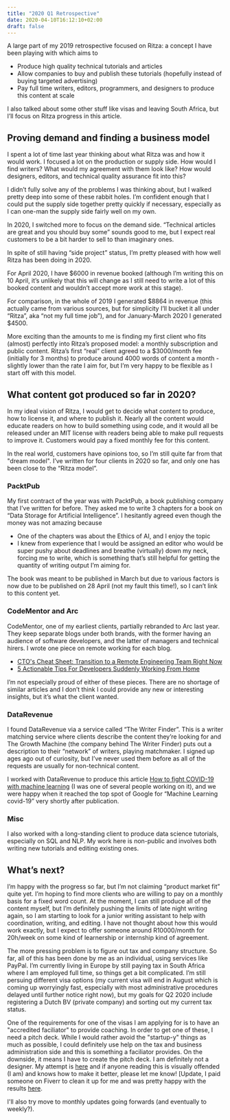 ```yaml
---
title: "2020 Q1 Retrospective"
date: 2020-04-10T16:12:10+02:00
draft: false
---
```


A large part of my 2019 retrospective focused on Ritza: a concept I have been playing with which aims to

* Produce high quality technical tutorials and articles
* Allow companies to buy and publish these tutorials (hopefully instead of buying targeted advertising)
* Pay full time writers, editors, programmers, and designers to produce this content at scale

I also talked about some other stuff like visas and leaving South Africa, but I’ll focus on Ritza progress in this article.

## Proving demand and finding a business model

I spent a lot of time last year thinking about what Ritza was and how it would work. I focused a lot on the production or supply side. How would I find writers? What would my agreement with them look like? How would designers, editors, and technical quality assurance fit into this?

I didn’t fully solve any of the problems I was thinking about, but I walked pretty deep into some of these rabbit holes. I’m confident enough that I could put the supply side together pretty quickly if necessary, especially as I can one-man the supply side fairly well on my own.

In 2020, I switched more to focus on the demand side. “Technical articles are great and you should buy some” sounds good to me, but I expect real customers to be a bit harder to sell to than imaginary ones.

In spite of still having “side project” status, I’m pretty pleased with how well Ritza has been doing in 2020.

For April 2020, I have $6000 in revenue booked (although I’m writing this on 10 April, it’s unlikely that this will change as I still need to write a lot of this booked content and wouldn’t accept more work at this stage).

For comparison, in the whole of 2019 I generated $8864 in revenue (this actually came from various sources, but for simplicity I’ll bucket it all under “Ritza”, aka “not my full time job”), and for January-March 2020 I generated $4500.

More exciting than the amounts to me is finding my first client who fits (almost) perfectly into Ritza’s proposed model: a monthly subscription and public content. Ritza’s first “real” client agreed to a $3000/month fee (initially for 3 months) to produce around 4000 words of content a month - slightly lower than the rate I aim for, but I’m very happy to be flexible as I start off with this model.

## What content got produced so far in 2020?

In my ideal vision of Ritza, I would get to decide what content to produce, how to license it, and where to publish it. Nearly all the content would educate readers on how to build something using code, and it would all be released under an MIT license with readers being able to make pull requests to improve it. Customers would pay a fixed monthly fee for this content.

In the real world, customers have opinions too, so I’m still quite far from that "dream model". I’ve written for four clients in 2020 so far, and only one has been close to the “Ritza model”.

### PacktPub
My first contract of the year was with PacktPub, a book publishing company that I’ve written for before. They asked me to write 3 chapters for a book on “Data Storage for Artificial Intelligence”. I hesitantly agreed even though the money was not amazing because

* One of the chapters was about the Ethics of AI, and I enjoy the topic
* I knew from experience that I would be assigned an editor who would be super pushy about deadlines and breathe (virtually) down my neck, forcing me to write, which is something that’s still helpful for getting the quantity of writing output I’m aiming for.

The book was meant to be published in March but due to various factors is now due to be published on 28 April (not my fault this time!), so I can’t link to this content yet.

### CodeMentor and Arc
CodeMentor, one of my earliest clients, partially rebranded to Arc last year. They keep separate blogs under both brands, with the former having an audience of software developers, and the latter of managers and technical hirers. I wrote one piece on remote working for each blog.

* [CTO's Cheat Sheet: Transition to a Remote Engineering Team Right Now](https://arc.dev/blog/transition-remote-engineering-team-965iuuiidx)
* [5 Actionable Tips For Developers Suddenly Working From Home](https://www.codementor.io/blog/dev-wfh-94omq9htht)

I’m not especially proud of either of these pieces. There are no shortage of similar articles and I don’t think I could provide any new or interesting insights, but it’s what the client wanted.

### DataRevenue
I found DataRevenue via a service called “The Writer Finder”. This is a writer matching service where clients describe the content they’re looking for and The Growth Machine (the company behind The Writer Finder) puts out a description to their “network” of writers, playing matchmaker. I signed up ages ago out of curiosity, but I’ve never used them before as all of the requests are usually for non-technical content.

I worked with DataRevenue to produce this article [How to fight COVID-19 with machine learning](https://www.datarevenue.com/en-blog/machine-learning-covid-19) (I was one of several people working on it), and we were happy when it reached the top spot of Google for “Machine Learning covid-19” very shortly after publication.

### Misc
I also worked with a long-standing client to produce data science tutorials, especially on SQL and NLP. My work here is non-public and involves both writing new tutorials and editing existing ones.

## What’s next?

I’m happy with the progress so far, but I’m not claiming “product market fit” quite yet. I’m hoping to find more clients who are willing to pay on a monthly basis for a fixed word count. At the moment, I can still produce all of the content myself, but I’m definitely pushing the limits of late night writing again, so I am starting to look for a junior writing assistant to help with coordination, writing, and editing. I have not thought about how this would work exactly, but I expect to offer someone around R10000/month for 20h/week on some kind of learnership or internship kind of agreement.

The more pressing problem is to figure out tax and company structure. So far, all of this has been done by me as an individual, using services like PayPal. I’m currently living in Europe by still paying tax in South Africa where I am employed full time, so things get a bit complicated. I’m still persuing different visa options (my current visa will end in August which is coming up worryingly fast, especially with most administrative procedures delayed until further notice right now), but my goals for Q2 2020 include registering a Dutch BV (private company) and sorting out my current tax status.

One of the requirements for one of the visas I am applying for is to have an "accredited faciliator" to provide coaching. In order to get one of these, I need a pitch deck. While I would rather avoid the "startup-y" things as much as possible, I could definitely use help on the tax and business administration side and this is something a faciliator provides. On the downside, it means I have to create the pitch deck. I am definitely not a designer. My attempt is [here](https://docs.google.com/presentation/d/1cVyuckLFdoi1MPTv7Mkio_5ILUYXrqXxJVOdGrio1d4/edit#slide=id.g710e417310_0_4) and if anyone reading this is visually offended (I am) and knows how to make it better, please let me know! [Update, I paid someone on Fiverr to clean it up for me and was pretty happy with the results [here](https://docs.google.com/presentation/d/1uFljO1odpS9oyaTHY0uA4wO63WX_r_H6buEulXJzYPY/edit#slide=id.p1).

I'll also try move to monthly updates going forwards (and eventually to weekly?).
